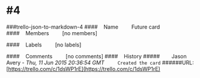 # #4
###trello-json-to-markdown-4
####&nbsp;&nbsp;&nbsp;&nbsp;Name
&nbsp;&nbsp;&nbsp;&nbsp;&nbsp;&nbsp;&nbsp;&nbsp;Future card
####&nbsp;&nbsp;&nbsp;&nbsp;Members
&nbsp;&nbsp;&nbsp;&nbsp;&nbsp;&nbsp;&nbsp;&nbsp;[no members]

####&nbsp;&nbsp;&nbsp;&nbsp;Labels
&nbsp;&nbsp;&nbsp;&nbsp;&nbsp;&nbsp;&nbsp;&nbsp;[no labels]

####&nbsp;&nbsp;&nbsp;&nbsp;Comments
&nbsp;&nbsp;&nbsp;&nbsp;&nbsp;&nbsp;&nbsp;&nbsp;[no comments]
####&nbsp;&nbsp;&nbsp;&nbsp;History
#####&nbsp;&nbsp;&nbsp;&nbsp;&nbsp;&nbsp;&nbsp;&nbsp;Jason Avery - *Thu, 11 Jun 2015 20:36:54 GMT*
&nbsp;&nbsp;&nbsp;&nbsp;&nbsp;&nbsp;&nbsp;&nbsp;`
Created the card
`
######URL: [https://trello.com/c/1dsWP1rE](https://trello.com/c/1dsWP1rE)
